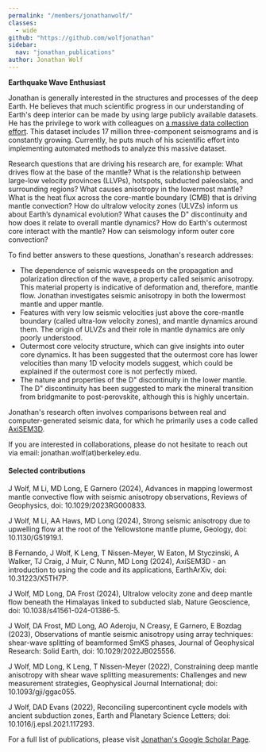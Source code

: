 ```yaml
---
permalink: "/members/jonathanwolf/"
classes:
  - wide
github: "https://github.com/wolfjonathan"
sidebar:
  nav: "jonathan_publications"
author: Jonathan Wolf
---
```


<strong> Earthquake Wave Enthusiast </strong>

Jonathan is generally interested in the structures and processes of the deep Earth. He believes that much scientific progress in our understanding of Earth's deep interior can be made by using large publicly available datasets. He has the privilege to work with colleagues on [a massive data collection effort](http://adept.sese.asu.edu/). This dataset includes 17 million three-component seismograms and is constantly growing. Currently, he puts much of his scientific effort into implementing automated methods to analyze this massive dataset.

Research questions that are driving his research are, for example:
What drives flow at the base of the mantle? What is the relationship between large-low velocity provinces (LLVPs), hotspots, subducted paleoslabs, and surrounding regions? What causes anisotropy in the lowermost mantle? What is the heat flux across the core-mantle boundary (CMB) that is driving mantle convection? How do ultralow velocity zones (ULVZs) inform us about Earth’s dynamical evolution? What causes the D" discontinuity and how does it relate to overall mantle dynamics? How do Earth's outermost core interact with the mantle? How can seismology inform outer core convection?

To find better answers to these questions, Jonathan's research addresses:
- The dependence of seismic wavespeeds on the propagation and polarization direction of the wave, a property called seismic anisotropy. This material property is indicative of deformation and, therefore, mantle flow. Jonathan investigates seismic anisotropy in both the lowermost mantle and upper mantle.
- Features with very low seismic velocities just above the core-mantle boundary (called ultra-low velocity zones), and mantle dynamics around them. The origin of ULVZs and their role in mantle dynamics are only poorly understood.
- Outermost core velocity structure, which can give insights into outer core dynamics. It has been suggested that the outermost core has lower velocities than many 1D velocity models suggest, which could be explained if the outermost core is not perfectly mixed.
- The nature and properties of the D" discontinuity in the lower mantle. The D" discontinuity has been suggested to mark the mineral transition from bridgmanite to post-perovskite, although this is highly uncertain.

Jonathan's research often involves comparisons between real and computer-generated seismic data, for which he primarily uses a code called [AxiSEM3D](https://github.com/AxiSEMunity/AxiSEM3D).

If you are interested in collaborations, please do not hesitate to reach out via email: jonathan.wolf(at)berkeley.edu.

#### Selected contributions
J Wolf, M Li, MD Long, E Garnero (2024), Advances in mapping lowermost mantle convective flow with seismic anisotropy observations, Reviews of Geophysics, doi: 10.1029/2023RG000833.

J Wolf, M Li, AA Haws, MD Long (2024), Strong seismic anisotropy due to upwelling flow at the root of the Yellowstone mantle plume, Geology, doi: 10.1130/G51919.1.

B Fernando, J Wolf, K Leng, T Nissen-Meyer, W Eaton, M Styczinski, A Walker, TJ Craig, J Muir, C Nunn, MD Long (2024), AxiSEM3D - an introduction to using the code and its applications, EarthArXiv, doi: 10.31223/X5TH7P.

J Wolf, MD Long, DA Frost (2024), Ultralow velocity zone and deep mantle flow beneath the Himalayas linked to subducted slab, Nature Geoscience, doi: 10.1038/s41561-024-01386-5.

J Wolf, DA Frost, MD Long, AO Aderoju, N Creasy, E Garnero, E Bozdag (2023), Observations of mantle seismic anisotropy using array techniques: shear-wave splitting of beamformed SmKS phases, Journal of Geophysical Research: Solid Earth, doi: 10.1029/2022JB025556.

J Wolf, MD Long, K Leng, T Nissen-Meyer (2022), Constraining deep mantle anisotropy with shear wave splitting measurements: Challenges and new measurement strategies, Geophysical Journal International; doi: 10.1093/gji/ggac055.

J Wolf, DAD Evans (2022), Reconciling supercontinent cycle models with ancient subduction zones, Earth and Planetary Science Letters; doi: 10.1016/j.epsl.2021.117293.

For a full list of publications, please visit [Jonathan's Google Scholar Page](https://scholar.google.com/citations?user=m3cfl64AAAAJ&hl=en/).
